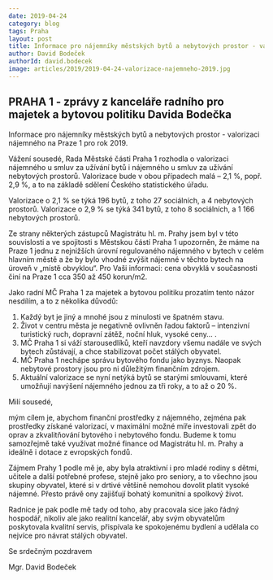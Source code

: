 ```yaml
---
date: 2019-04-24
category: blog
tags: Praha
layout: post
title: Informace pro nájemníky městských bytů a nebytových prostor - valorizaci nájemného na Praze 1 pro rok 2019
author: David Bodeček
authorId: david.bodecek
image: articles/2019/2019-04-24-valorizace-najemneho-2019.jpg
---
```

 
## PRAHA 1 - zprávy z kanceláře radního pro majetek a bytovou politiku Davida Bodečka

Informace pro nájemníky městských bytů a nebytových prostor - valorizaci nájemného na Praze 1 pro rok 2019.

Vážení sousedé,
Rada Městské části Praha 1 rozhodla o valorizaci nájemného u smluv za užívání bytů i nájemného u smluv za užívání nebytových prostorů. Valorizace bude v obou případech malá – 2,1 %, popř. 2,9 %, a to na základě sdělení Českého statistického úřadu.

Valorizace o 2,1 % se týká 196 bytů, z toho 27 sociálních, a 4 nebytových prostorů. 
Valorizace o 2,9 % se týká 341 bytů, z toho 8 sociálních, a 1 166 nebytových prostorů.

Ze strany některých zástupců Magistrátu hl. m. Prahy jsem byl v této souvislosti a ve spojitosti s Městskou částí Praha 1 upozorněn, že máme na Praze 1 jednu z nejnižších úrovní regulovaného nájemného v bytech v celém hlavním městě a že by bylo vhodné zvýšit nájemné v těchto bytech na úroveň v „místě obvyklou“. Pro Vaši informaci: cena obvyklá v současnosti činí na Praze 1 cca 350 až 450 korun/m2.

Jako radní MČ Praha 1 za majetek a bytovou politiku prozatím tento názor nesdílím, a to z několika důvodů:

1. Každý byt je jiný a mnohé jsou z minulosti ve špatném stavu.
2. Život v centru města je negativně ovlivněn řadou faktorů – intenzivní turistický ruch, dopravní zátěž, noční hluk, vysoké ceny… .
3. MČ Praha 1 si váží starousedlíků, kteří navzdory všemu nadále ve svých bytech zůstávají, a chce stabilizovat počet stálých obyvatel.
4. MČ Praha 1 nechápe správu bytového fondu jako byznys. Naopak nebytové prostory jsou pro ni důležitým finančním zdrojem.
5. Aktuální valorizace se nyní netýká bytů se starými smlouvami, které umožňují navýšení nájemného jednou za tři roky, a to až o 20 %.

Milí sousedé,

mým cílem je, abychom finanční prostředky z nájemného, zejména pak prostředky získané valorizací, v maximální možné míře investovali zpět do oprav a zkvalitňování bytového i nebytového fondu. Budeme k tomu samozřejmě také využívat možné finance od Magistrátu hl. m. Prahy a ideálně i dotace z evropských fondů.

Zájmem Prahy 1 podle mě je, aby byla atraktivní i pro mladé rodiny s dětmi, učitele a další potřebné profese, stejně jako pro seniory, a to všechno jsou skupiny obyvatel, které si v drtivé většině nemohou dovolit platit vysoké nájemné. Přesto právě ony zajišťují bohatý komunitní a spolkový život.

Radnice je pak podle mě tady od toho, aby pracovala sice jako řádný hospodář, nikoliv ale jako realitní kancelář, aby svým obyvatelům poskytovala kvalitní servis, přispívala ke spokojenému bydlení a udělala co nejvíce pro návrat stálých obyvatel.

Se srdečným pozdravem

Mgr. David Bodeček